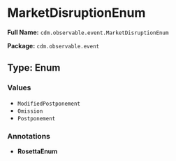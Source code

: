 # MarketDisruptionEnum

**Full Name:** `cdm.observable.event.MarketDisruptionEnum`

**Package:** `cdm.observable.event`

## Type: Enum

### Values

- `ModifiedPostponement`
- `Omission`
- `Postponement`
### Annotations

- **RosettaEnum**

